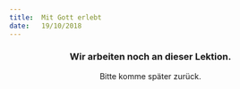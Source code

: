 ```yaml
---
title:  Mit Gott erlebt
date:   19/10/2018
---
```


### <center>Wir arbeiten noch an dieser Lektion.</center>
<center>Bitte komme später zurück.</center>